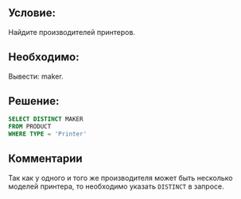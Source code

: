 ## Условие:
Найдите производителей принтеров.

## Необходимо:
Вывести: maker.

## Решение:
```sql
SELECT DISTINCT MAKER
FROM PRODUCT
WHERE TYPE = 'Printer'
```

## Комментарии
Так как у одного и того же производителя может быть несколько моделей принтера,
то необходимо указать `DISTINCT` в запросе.
